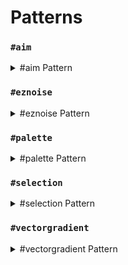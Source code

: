 # Patterns

### `#aim`

<details>

<summary>#aim Pattern</summary>

**`#aim` or `#aim[True|False]`**

Takes the block the player is aiming at as the Pattern.

Optionally takes a True/False setting to make your aim sensitive to hitboxes.

* False will treat all blocks as full blocks. E.g. you cannot `#aim` at the block behind a button.
* True will respect the hitboxes of blocks you are looking at. E.g. you can `#aim` at the block behind a slab.

<img src="../.gitbook/assets/aimPattern.gif" alt="" data-size="original">

</details>

### `#eznoise`

<details>

<summary>#eznoise Pattern</summary>

**`#eznoisepattern[palette][noisePreset][<scale>][<seed>]`**\
**Alias: `#eznp`**

Uses a noise preset values to return palette blocks.\
**Which also has the following in-built presets:**

* **`#ridged[palette][<scale>][<seed>]`**
* **`#smoothcells[palette][<scale>][<seed>]`**
* **`#voronoiedge[palette][<scale>][<seed>]`**

</details>

### `#palette`

<details>

<summary>#palette Pattern</summary>

**`#palette[palette]`**

Takes the given palette and returns a list of palette blocks. Can be used as a random block pattern.

e.g. `//set #palette[##ice]` is the same as `//set [blue_ice,packed_ice,ice]`

</details>

### `#selection`

<details>

<summary>#selection Pattern</summary>

**`#selection[selection][<offset>]`**

Shorthand: **`#sel[selection][<offset>]`**

Sets blocks using the blocks currently in world at the location of the saved selection.\
Acts as if the selection were tiled/stacked.

Optional `<offset>` variable to offset the pattern by a given vector.

</details>

### `#vectorgradient`

<details>

<summary>#vectorgradient Pattern</summary>

**`#vectorgradientpattern[palette][vector][distance][<noisePreset>][<noiseScale>][<noiseSeed>]`**\
**Alias: `#vgradientp`**

Sets palette blocks along a vector with a given distance length with the block chosen based on distance plus a blending factor. Can also use noise presets.

</details>
